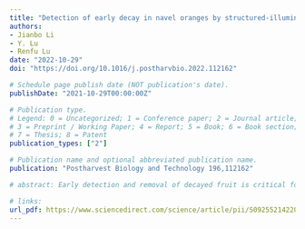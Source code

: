 ```yaml
---
title: "Detection of early decay in navel oranges by structured-illumination reflectance imaging combined with image enhancement and segmentation"
authors: 
- Jianbo Li
- Y. Lu
- Renfu Lu
date: "2022-10-29"
doi: "https://doi.org/10.1016/j.postharvbio.2022.112162"

# Schedule page publish date (NOT publication's date).
publishDate: "2021-10-29T00:00:00Z"

# Publication type.
# Legend: 0 = Uncategorized; 1 = Conference paper; 2 = Journal article;
# 3 = Preprint / Working Paper; 4 = Report; 5 = Book; 6 = Book section;
# 7 = Thesis; 8 = Patent
publication_types: ["2"]

# Publication name and optional abbreviated publication name.
publication: "Postharvest Biology and Technology 196,112162"

# abstract: Early detection and removal of decayed fruit is critical for reducing product and economic losses for the fruit industry. It is, however, challenging to detect tissue decay in the early stage, which has no or few visual symptoms. This study was intended to evaluate the feasibility of an emerging structured-illumination reflectance imaging (SIRI) technique for early detection of decay in navel oranges. Pattern images were acquired from navel oranges five days after the fruit had been inoculated with fungal spores of Penicillium digitatum (P. digitatum) (the most important pathogen responsible for citrus decay), using an inhouse assembled multispectral imaging platform under phase-shifted sinusoidal illumination at four spatial frequencies (0.05, 0.10, 0.15 and 0.20 cycles mm−1) and three wavelengths (690, 730 and 810 nm). The pattern images were processed through demodulation to obtain direct component (DC) and amplitude component (AC) images for each wavelength and spatial frequency. The AC images were able to reveal decayed areas in the fruit. The wavelength of 810 nm and a spatial frequency of 0.20 cycles mm−1 were determined to be optimal for decayed tissue detection, based on quantitative assessment of the contrast between decayed and sound tissues in images. Moreover, the ratio image (RDC/AC) between the AC and DC images and the corrected ratio image (Rc), which was obtained by applying the image brightness transform to RDC/AC, have showed improved defect contrast and background uniformity. Three image segmentation methods including watershed, Otsu and global thresholding were applied for segmenting decayed areas in the AC, RDC/AC and RC images. The RC images produced the best detection performance with an overall detection accuracy of over 97 %. This study has demonstrated that when combined with appropriate image processing methods, the SIRI technique is effective for the early detection of decay in citrus fruit.

# links:
url_pdf: https://www.sciencedirect.com/science/article/pii/S0925521422003301?dgcid=coauthor
---
```


